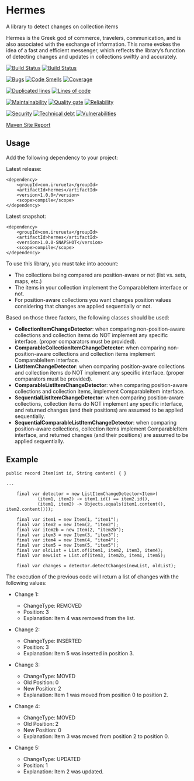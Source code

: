 # Hermes
A library to detect changes on collection items

Hermes is the Greek god of commerce, travelers, communication, and is also associated with the exchange of information. This name evokes 
the idea of a fast and efficient messenger, which reflects the library’s function of detecting changes and updates in collections swiftly 
and accurately.

[![Build Status](https://github.com/albertoirurueta/hermes/actions/workflows/master.yml/badge.svg)](https://github.com/albertoirurueta/hermes/actions)
[![Build Status](https://github.com/albertoirurueta/hermes/actions/workflows/develop.yml/badge.svg)](https://github.com/albertoirurueta/hermes/actions)

[![Bugs](https://sonarcloud.io/api/project_badges/measure?project=albertoirurueta_hermes&metric=bugs)](https://sonarcloud.io/dashboard?id=albertoirurueta_hermes)
[![Code Smells](https://sonarcloud.io/api/project_badges/measure?project=albertoirurueta_hermes&metric=code_smells)](https://sonarcloud.io/dashboard?id=albertoirurueta_hermes)
[![Coverage](https://sonarcloud.io/api/project_badges/measure?project=albertoirurueta_hermes&metric=coverage)](https://sonarcloud.io/dashboard?id=albertoirurueta_hermes)

[![Duplicated lines](https://sonarcloud.io/api/project_badges/measure?project=albertoirurueta_hermes&metric=duplicated_lines_density)](https://sonarcloud.io/dashboard?id=albertoirurueta_hermes)
[![Lines of code](https://sonarcloud.io/api/project_badges/measure?project=albertoirurueta_hermes&metric=ncloc)](https://sonarcloud.io/dashboard?id=albertoirurueta_hermes)

[![Maintainability](https://sonarcloud.io/api/project_badges/measure?project=albertoirurueta_hermes&metric=sqale_rating)](https://sonarcloud.io/dashboard?id=albertoirurueta_hermes)
[![Quality gate](https://sonarcloud.io/api/project_badges/measure?project=albertoirurueta_hermes&metric=alert_status)](https://sonarcloud.io/dashboard?id=albertoirurueta_hermes)
[![Reliability](https://sonarcloud.io/api/project_badges/measure?project=albertoirurueta_hermes&metric=reliability_rating)](https://sonarcloud.io/dashboard?id=albertoirurueta_hermes)

[![Security](https://sonarcloud.io/api/project_badges/measure?project=albertoirurueta_hermes&metric=security_rating)](https://sonarcloud.io/dashboard?id=albertoirurueta_hermes)
[![Technical debt](https://sonarcloud.io/api/project_badges/measure?project=albertoirurueta_hermes&metric=sqale_index)](https://sonarcloud.io/dashboard?id=albertoirurueta_hermes)
[![Vulnerabilities](https://sonarcloud.io/api/project_badges/measure?project=albertoirurueta_hermes&metric=vulnerabilities)](https://sonarcloud.io/dashboard?id=albertoirurueta_hermes)

[Maven Site Report](http://albertoirurueta.github.io/hermes)

## Usage

Add the following dependency to your project:

Latest release:
```
<dependency>
    <groupId>com.irurueta</groupId>
    <artifactId>hermes</artifactId>
    <version>1.0.0</version>
    <scope>compile</scope>
</dependency>
```

Latest snapshot:
```
<dependency>
    <groupId>com.irurueta</groupId>
    <artifactId>hermes</artifactId>
    <version>1.0.0-SNAPSHOT</version>
    <scope>compile</scope>
</dependency>
```

To use this library, you must take into account:
* The collections being compared are position-aware or not (list vs. sets, maps, etc.)
* The items in your collection implement the ComparableItem interface or not.
* For position-aware collections you want changes position values considering that changes are applied sequentially or 
  not.

Based on those three factors, the following classes should be used:
* **CollectionItemChangeDetector**: when comparing non-position-aware collections and collection items do NOT
  implement any specific interface. (proper comparators must be provided).
* **ComparableCollectionItemChangeDetector**: when comparing non-position-aware collections and collection items
  implement ComparableItem interface.
* **ListItemChangeDetector**: when comparing position-aware collections and collection items do NOT implement any
  specific interface. (proper comparators must be provided).
* **ComparableListItemChangeDetector**: when comparing position-aware collections and collection items, implement
  ComparableItem interface.
* **SequentialListItemChangeDetector**: when comparing position-aware collections, collection items do NOT implement
  any specific interface, and returned changes (and their positions) are assumed to be applied sequentially.
* **SequentialComparableListItemChangeDetector**: when comparing position-aware collections, collection items implement
  ComparableItem interface, and returned changes (and their positions) are assumed to be applied sequentially.

## Example

```
public record Item(int id, String content) { }

...

    final var detector = new ListItemChangeDetector<Item>(
            (item1, item2) -> item1.id() == item2.id(),
            (item1, item2) -> Objects.equals(item1.content(), item2.content()));
            
    final var item1 = new Item(1, "item1");
    final var item2 = new Item(2, "item2");
    final var item2b = new Item(2, "item2b");
    final var item3 = new Item(3, "item3");
    final var item4 = new Item(4, "item4");
    final var item5 = new Item(5, "item5");
    final var oldList = List.of(item1, item2, item3, item4);
    final var newList = List.of(item3, item2b, item1, item5);
            
    final var changes = detector.detectChanges(newList, oldList);            
```

The execution of the previous code will return a list of changes with the following values:

* Change 1:
  * ChangeType: REMOVED
  * Position: 3
  * Explanation: Item 4 was removed from the list.

* Change 2:
  * ChangeType: INSERTED
  * Position: 3
  * Explanation: Item 5 was inserted in position 3.

* Change 3:
  * ChangeType: MOVED
  * Old Position: 0
  * New Position: 2
  * Explanation: Item 1 was moved from position 0 to position 2.

* Change 4:
  * ChangeType: MOVED
  * Old Position: 2
  * New Position: 0
  * Explanation: Item 3 was moved from position 2 to position 0.

* Change 5:
  * ChangeType: UPDATED
  * Position: 1
  * Explanation: Item 2 was updated.